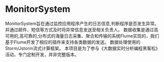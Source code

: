 MonitorSystem
=============
MonitorSystem旨在通过监控应用程序产生的日志信息,判断程序是否发生异常。
并通过邮件、短信等方式及时将异常信息发送至相关负责人。
数据收集是通过高可用的,高可靠的,分布式的海量日志采集、聚合和传输的系统Flume实现的，我们基于Flume开发了相应的插件来支持各类数据的发送。
数据处理使用的Storm/Jstorm流式计算框架。
本项目是为了参与《大数据实时分析编程黑客松》活动，专门定制开发，并非完整版本。
